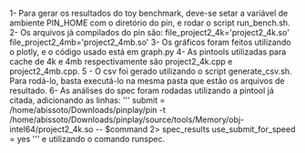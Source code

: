 1- Para gerar os resultados do toy benchmark, deve-se setar a variável de ambiente PIN_HOME com o diretório do pin, e rodar o script run_bench.sh.
2- Os arquivos já compilados do pin são:
      file_project2_4k='project2_4k.so'
      file_project2_4mb='project2_4mb.so'
3- Os gráficos foram feitos utilizando o plotly, e o código usado está em graph.py
4- As pintools utilizadas para cache de 4k e 4mb respectivamente são project2_4k.cpp e project2_4mb.cpp.
5 - O csv foi gerado utilizando o script generate_csv.sh. Para rodá-lo, basta executá-lo na mesma pasta que estão os arquivos de resultado.
6- As análises do spec foram rodadas utilizando a pintool já citada, adicionando as linhas: 
'''
submit        = /home/abissoto/Downloads/pinplay/pin -t /home/abissoto/Downloads/pinplay/source/tools/Memory/obj-intel64/project2_4k.so -- $command 2> spec_results
use_submit_for_speed = yes
'''
e utilizando o comando runspec.

